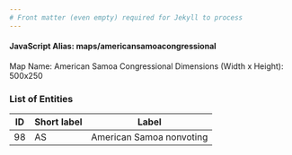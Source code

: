```yaml
---
# Front matter (even empty) required for Jekyll to process
---
```


#### JavaScript Alias: maps/americansamoacongressional

Map Name: American Samoa Congressional
Dimensions (Width x Height): 500x250

### List of Entities

| ID  | Short label | Label                    |
| --- | ----------- | ------------------------ |
| 98  | AS          | American Samoa nonvoting |
